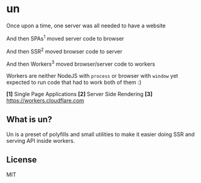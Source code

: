 # un

Once upon a time, one server was all needed to have a website

And then SPAs<sup>1</sup> moved server code to browser

And then SSR<sup>2</sup> moved browser code to server

And then Workers<sup>3</sup> moved browser/server code to workers

Workers are neither NodeJS with `process` or browser with `window` yet expected to run code that had to work both of them :}

**[1]** Single Page Applications
**[2]**  Server Side Rendering
**[3]**  https://workers.cloudflare.com


## What is un?

Un is a preset of polyfills and small utilities to make it easier doing SSR and serving API inside workers.


## License

MIT
